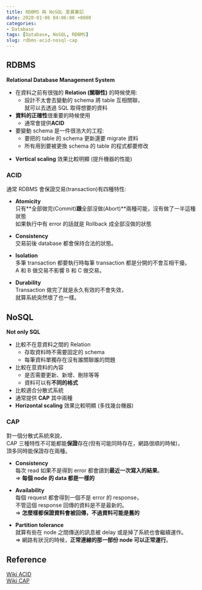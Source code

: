 ```yaml
---
title: RDBMS 與 NoSQL 差異筆記
date: 2020-01-06 04:06:00 +0800
categories:
- Database
tags: [Database, NoSQL, RDBMS]
slug: rdbms-acid-nosql-cap
---
```

## RDBMS
**Relational Database Management System**
* 在資料之前有很強的 **Relation (關聯性)** 的時候使用:
  * 設計不太會去變動的 schema 將 table 互相關聯，  
  就可以去透過 SQL 取得想要的資料
* **資料的正確性**很重要的時候使用
  * 通常會提供**ACID**
* 要變動 schema 是一件很浩大的工程:
  * 要把的 table 的 schema 更新還要 migrate 資料
  * 所有用到要被更換 schema 的 table 的程式都要修改
<!--more-->
* **Vertical scaling** 效果比較明顯 (提升機器的性能)

### ACID
通常 RDBMS 會保證交易(transaction)有四種特性:
* **Atomicity**  
只有**全部做完(Commit)**跟**全部沒做(Abort)**兩種可能，沒有做了一半這種狀態  
如果執行中有 error 的話就是 Rollback 成全部沒做的狀態

* **Consistency**  
交易前後 database 都會保持合法的狀態。  

* **Isolation**  
多筆 transaction 都要執行時每筆 transaction 都是分開的不會互相干擾。  
A 和 B 做交易不影響 B 和 C 做交易。  

* **Durability**  
Transaction 做完了就是永久有效的不會失效，  
就算系統突然壞了也一樣。

## NoSQL
**Not only SQL**
* 比較不在意資料之間的 Relation
  * 存取資料時不需要固定的 schema
  * 每筆資料單獨存在沒有誰關聯誰的問題
* 比較在意資料的內容
  * 是否需要更新、新增、刪除等等
  * 資料可以有**不同的格式**
* 比較適合分散式系統
* 通常提供 **CAP** 其中兩種
* **Horizontal scaling** 效果比較明顯 (多找幾台機器)

### CAP
對一個分散式系統來說，  
CAP 三種特性不可能都能**保證**存在(但有可能同時存在，網路很順的時候)，  
頂多同時能保證存在兩種。  
  
* **Consistency**  
每次 read 如果不是得到 error 都會讀到**最近一次寫入的結果**。  
=> **每個 node 的 data 都是一樣的**

* **Availability**  
每個 request 都會得到一個不是 error 的 response，  
不管這個 response 回傳的資料是不是最新的。  
=> **怎麼樣都保證資料會被回傳，不過資料可能是舊的**

* **Partition tolerance**  
就算有些在 node 之間傳送的訊息被 delay 或是掉了系統也會繼續運作。  
=> 網路有狀況的時候，**正常連線的那一部份 node 可以正常運行**。  

## Reference
[Wiki ACID](https://en.wikipedia.org/wiki/ACID)  
[Wiki CAP](https://en.wikipedia.org/wiki/CAP_theorem)


